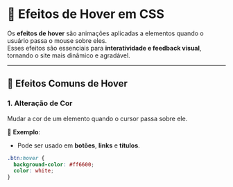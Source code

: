 # 🎨 Efeitos de Hover em CSS

Os **efeitos de hover** são animações aplicadas a elementos quando o usuário passa o mouse sobre eles.  
Esses efeitos são essenciais para **interatividade e feedback visual**, tornando o site mais dinâmico e agradável.

---

## 🧩 Efeitos Comuns de Hover

### 1. **Alteração de Cor**
Mudar a cor de um elemento quando o cursor passa sobre ele.

📘 **Exemplo**:
- Pode ser usado em **botões**, **links** e **títulos**.

```css
.btn:hover {
  background-color: #ff6600;
  color: white;
}
